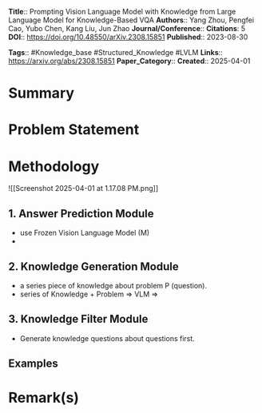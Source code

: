 **Title**:: Prompting Vision Language Model with Knowledge from Large Language Model for Knowledge-Based VQA
**Authors**:: Yang Zhou, Pengfei Cao, Yubo Chen, Kang Liu, Jun Zhao
**Journal/Conference**:: 
**Citations**: 5
**DOI**:: https://doi.org/10.48550/arXiv.2308.15851
**Published**:: 2023-08-30

**Tags**:: #Knowledge_base #Structured_Knowledge #LVLM
**Links**:: https://arxiv.org/abs/2308.15851
**Paper_Category**::
**Created**:: 2025-04-01

# Summary


# Problem Statement

# Methodology

![[Screenshot 2025-04-01 at 1.17.08 PM.png]]

## 1. Answer Prediction Module

- use Frozen Vision Language Model (M)
- 

## 2. Knowledge Generation Module

- a series piece of knowledge about problem P (question).
- series of Knowledge + Problem => VLM => 

## 3. Knowledge Filter Module
- Generate knowledge questions about questions first.


## Examples




# Remark(s)

